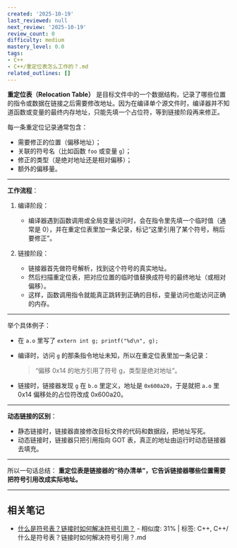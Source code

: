 ```yaml
---
created: '2025-10-19'
last_reviewed: null
next_review: '2025-10-19'
review_count: 0
difficulty: medium
mastery_level: 0.0
tags:
- C++
- C++/重定位表怎么工作的？.md
related_outlines: []
---
```

**重定位表（Relocation Table）** 是目标文件中的一个数据结构，记录了哪些位置的指令或数据在链接之后需要修改地址。因为在编译单个源文件时，编译器并不知道函数或变量的最终内存地址，只能先填一个占位符，等到链接阶段再来修正。

每一条重定位记录通常包含：

* 需要修正的位置（偏移地址）；
* 关联的符号名（比如函数 `foo` 或变量 `g`）；
* 修正的类型（是绝对地址还是相对偏移）；
* 额外的偏移量。

---

**工作流程**：

1. 编译阶段：

   * 编译器遇到函数调用或全局变量访问时，会在指令里先填一个临时值（通常是 0），并在重定位表里加一条记录，标记“这里引用了某个符号，稍后要修正”。

2. 链接阶段：

   * 链接器首先做符号解析，找到这个符号的真实地址。
   * 然后扫描重定位表，把对应位置的临时值替换成符号的最终地址（或相对偏移）。
   * 这样，函数调用指令就能真正跳转到正确的目标，变量访问也能访问正确的内存。

---

举个具体例子：

* 在 `a.o` 里写了 `extern int g; printf("%d\n", g);`
* 编译时，访问 `g` 的那条指令地址未知，所以在重定位表里加一条记录：

  > “偏移 0x14 的地方引用了符号 g，类型是绝对地址”。
* 链接时，链接器发现 `g` 在 `b.o` 里定义，地址是 `0x600a20`，于是就把 `a.o` 里 0x14 偏移处的占位符改成 0x600a20。

---

**动态链接的区别**：

* 静态链接时，链接器直接修改目标文件的代码和数据段，把地址写死。
* 动态链接时，链接器只把引用指向 GOT 表，真正的地址由运行时动态链接器去填充。

---

所以一句话总结：
**重定位表是链接器的“待办清单”，它告诉链接器哪些位置需要把符号引用改成实际地址。**

---

## 相关笔记
<!-- 自动生成 -->

- [什么是符号表？链接时如何解决符号引用？](notes/C++/什么是符号表？链接时如何解决符号引用？.md) - 相似度: 31% | 标签: C++, C++/什么是符号表？链接时如何解决符号引用？.md

